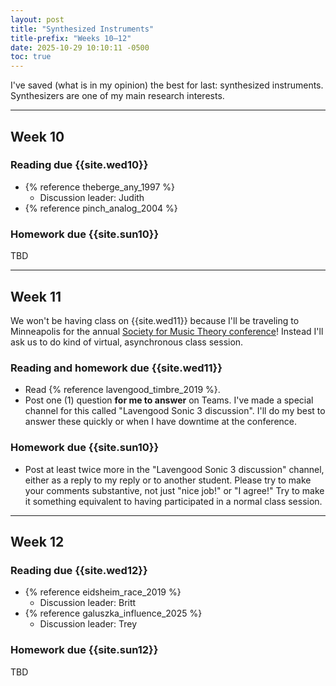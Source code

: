 ```yaml
---
layout: post
title: "Synthesized Instruments"
title-prefix: "Weeks 10–12"
date: 2025-10-29 10:10:11 -0500
toc: true
---
```


I've saved (what is in my opinion) the best for last: synthesized instruments. Synthesizers are one of my main research interests.

---

## Week 10

### Reading due {{site.wed10}}

-   {% reference theberge_any_1997 %}
    -   Discussion leader: Judith
-   {% reference pinch_analog_2004 %}

### Homework due {{site.sun10}}

TBD

---

## Week 11

We won't be having class on {{site.wed11}} because I'll be traveling to Minneapolis for the annual [Society for Music Theory conference](https://minneapolis2025.ams-smt.org)! Instead I'll ask us to do kind of virtual, asynchronous class session.

### Reading and homework due {{site.wed11}}

-   Read {% reference lavengood_timbre_2019 %}.
-   Post one (1) question **for me to answer** on Teams. I've made a special channel for this called "Lavengood Sonic 3 discussion". I'll do my best to answer these quickly or when I have downtime at the conference.

### Homework due {{site.sun10}}

-   Post at least twice more in the "Lavengood Sonic 3 discussion" channel, either as a reply to my reply or to another student. Please try to make your comments substantive, not just "nice job!" or "I agree!" Try to make it something equivalent to having participated in a normal class session.

---

## Week 12

### Reading due {{site.wed12}}

-   {% reference eidsheim_race_2019 %}
    -   Discussion leader: Britt
-   {% reference galuszka_influence_2025 %}
    -   Discussion leader: Trey

### Homework due {{site.sun12}}

TBD
